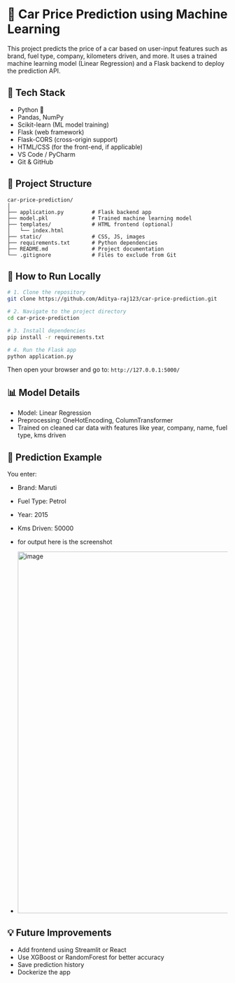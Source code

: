 # 🚗 Car Price Prediction using Machine Learning

This project predicts the price of a car based on user-input features such as brand, fuel type, company, kilometers driven, and more. It uses a trained machine learning model (Linear Regression) and a Flask backend to deploy the prediction API.

## 🔧 Tech Stack

- Python 🐍
- Pandas, NumPy
- Scikit-learn (ML model training)
- Flask (web framework)
- Flask-CORS (cross-origin support)
- HTML/CSS (for the front-end, if applicable)
- VS Code / PyCharm
- Git & GitHub

## 📁 Project Structure

```
car-price-prediction/
│
├── application.py         # Flask backend app
├── model.pkl              # Trained machine learning model
├── templates/             # HTML frontend (optional)
│   └── index.html
├── static/                # CSS, JS, images
├── requirements.txt       # Python dependencies
├── README.md              # Project documentation
└── .gitignore             # Files to exclude from Git
```

## 🚀 How to Run Locally

```bash
# 1. Clone the repository
git clone https://github.com/Aditya-raj123/car-price-prediction.git

# 2. Navigate to the project directory
cd car-price-prediction

# 3. Install dependencies
pip install -r requirements.txt

# 4. Run the Flask app
python application.py
```

Then open your browser and go to: `http://127.0.0.1:5000/`

## 📊 Model Details

- Model: Linear Regression
- Preprocessing: OneHotEncoding, ColumnTransformer
- Trained on cleaned car data with features like year, company, name, fuel type, kms driven

## 🧠 Prediction Example

You enter:

- Brand: Maruti
- Fuel Type: Petrol
- Year: 2015
- Kms Driven: 50000

- for output here is the screenshot
- <img width="1291" height="827" alt="image" src="https://github.com/user-attachments/assets/6fa8b93e-1eaf-4d12-8edc-99ef334b8301" />




## 💡 Future Improvements

- Add frontend using Streamlit or React
- Use XGBoost or RandomForest for better accuracy
- Save prediction history
- Dockerize the app
